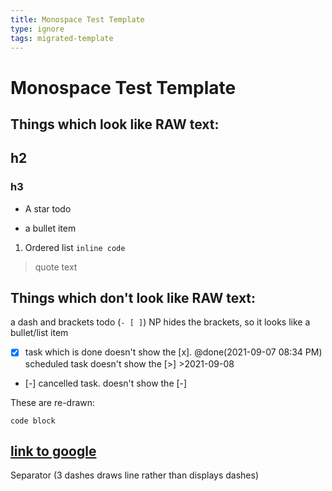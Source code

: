 ```yaml
---
title: Monospace Test Template
type: ignore
tags: migrated-template
---
```

# Monospace Test Template

## Things which look like RAW text:

## h2
### h3
* A star todo
- a bullet item 
1. Ordered list
`inline code`
> quote text

## Things which don't look like RAW text:

a dash and brackets todo (`- [ ]`) NP hides the brackets, so it looks like a bullet/list item
* [x] task which is done doesn't show the [x]. @done(2021-09-07 08:34 PM)
 scheduled task doesn't show the [>] >2021-09-08
* [-] cancelled task. doesn't show the [-]

These are re-drawn:
```
code block
```

[link to google](https://google.com)
---
Separator (3 dashes draws line rather than displays dashes)
